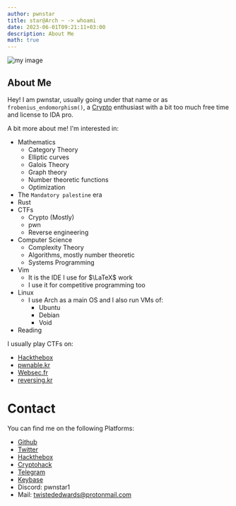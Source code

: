 ```yaml
---
author: pwnstar
title: star@Arch ~ -> whoami
date: 2023-06-01T09:21:11+03:00
description: About Me
math: true
---
```


![my image](/images/cat.png)


## About Me

Hey! I am pwnstar, usually going under that name or as ```frobenius_endomorphism()```, a [Crypto](https://cryptoisnotcryptocurrency.com/) enthusiast with a bit too much free time and license to IDA pro.

A bit more about me!
I'm interested in:
- Mathematics
    - Category Theory
    - Elliptic curves
    - Galois Theory
    - Graph theory
    - Number theoretic functions
    - Optimization
- The ```Mandatory palestine``` era 
- Rust
- CTFs
    - Crypto (Mostly)
    - pwn 
    - Reverse engineering
- Computer Science
    - Complexity Theory
    - Algorithms, mostly number theoretic
    - Systems Programming
- Vim
  - It is the IDE I use for $\LaTeX$ work
  - I use it for competitive programming too
- Linux
  - I use Arch as a main OS and I also run VMs of:
      - Ubuntu
      - Debian
      - Void
- Reading



I usually play CTFs on:
  - [Hackthebox](https://app.hackthebox.com)
  - [pwnable.kr](https://pwnable.kr/)
  - [Websec.fr](https://websec.fr/)
  - [reversing.kr](https://reversing.kr/)
    
# Contact

You can find me on the following Platforms:

- [Github](https://github.com/pwnstar11)
- [Twitter](https://twitter.com/pwn0graphy1)
- [Hackthebox](https://app.hackthebox.com/users/1512237)
- [Cryptohack](https://cryptohack.org/user/catmeowcat/)
- [Telegram](https://t.me/sudorm1)
- [Keybase](https://keybase.io/pwnstar)
- Discord: pwnstar1
- Mail: twistededwards@protonmail.com 